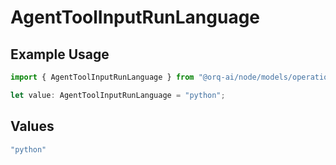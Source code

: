 # AgentToolInputRunLanguage

## Example Usage

```typescript
import { AgentToolInputRunLanguage } from "@orq-ai/node/models/operations";

let value: AgentToolInputRunLanguage = "python";
```

## Values

```typescript
"python"
```